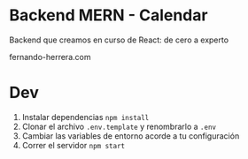 # Backend MERN - Calendar

Backend que creamos en curso de React: de cero a experto

fernando-herrera.com

# Dev

1. Instalar dependencias `npm install`
2. Clonar el archivo `.env.template` y renombrarlo a `.env`
3. Cambiar las variables de entorno acorde a tu configuración
4. Correr el servidor `npm start`